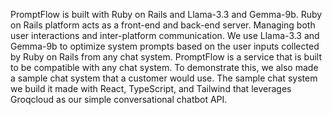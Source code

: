PromptFlow is built with Ruby on Rails and Llama-3.3 and Gemma-9b. Ruby on Rails platform acts as a front-end and back-end server. Managing both user interactions and inter-platform communication. We use Llama-3.3 and Gemma-9b to optimize system prompts based on the user inputs collected by Ruby on Rails from any chat system. PromptFlow is a service that is built to be compatible with any chat system. To demonstrate this, we also made a sample chat system that a customer would use. The sample chat system we build it made with React, TypeScript, and Tailwind that leverages Groqcloud as our simple conversational chatbot API.

